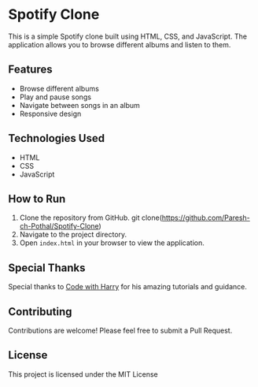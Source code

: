 # Spotify Clone

This is a simple Spotify clone built using HTML, CSS, and JavaScript. The application allows you to browse different albums and listen to them.

## Features

- Browse different albums
- Play and pause songs
- Navigate between songs in an album
- Responsive design

## Technologies Used

- HTML
- CSS
- JavaScript

## How to Run

1. Clone the repository from GitHub.
  git clone(https://github.com/Paresh-ch-Pothal/Spotify-Clone)
3. Navigate to the project directory.
4. Open `index.html` in your browser to view the application.

## Special Thanks

Special thanks to [Code with Harry](https://www.youtube.com/channel/UCeVMnSShP_Iviwkknt83cww) for his amazing tutorials and guidance.

## Contributing

Contributions are welcome! Please feel free to submit a Pull Request.

## License

This project is licensed under the MIT License
